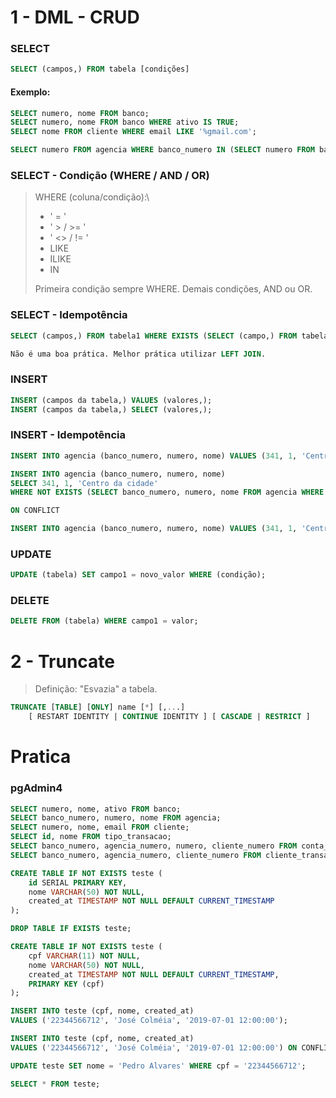 # 1 - DML - CRUD
### SELECT
````SQL
SELECT (campos,) FROM tabela [condições]
````
#### Exemplo:
````SQL
SELECT numero, nome FROM banco;
SELECT numero, nome FROM banco WHERE ativo IS TRUE;
SELECT nome FROM cliente WHERE email LIKE '%gmail.com';

SELECT numero FROM agencia WHERE banco_numero IN (SELECT numero FROM banco WHERE nome ILIKE '%Bradesco%');
````

### SELECT - Condição (WHERE / AND / OR)
> WHERE (coluna/condição):\
> - ' = ' 
> - ' > / >= ' 
> - ' <> / != '
> - LIKE
> - ILIKE
> - IN 
> 
> Primeira condição sempre WHERE. Demais condições, AND ou OR.

### SELECT - Idempotência
````SQL
SELECT (campos,) FROM tabela1 WHERE EXISTS (SELECT (campo,) FROM tabela2 WHERE campo1 = valor 1 [AND/OR campoN = valorN]);

Não é uma boa prática. Melhor prática utilizar LEFT JOIN.
````

### INSERT
````SQL
INSERT (campos da tabela,) VALUES (valores,);
INSERT (campos da tabela,) SELECT (valores,);
````

### INSERT - Idempotência
````SQL
INSERT INTO agencia (banco_numero, numero, nome) VALUES (341, 1, 'Centro da cidade');

INSERT INTO agencia (banco_numero, numero, nome) 
SELECT 341, 1, 'Centro da cidade'
WHERE NOT EXISTS (SELECT banco_numero, numero, nome FROM agencia WHERE banco_numero = 341 AND numero = 1 AND nome = 'Centro da cidade');

ON CONFLICT

INSERT INTO agencia (banco_numero, numero, nome) VALUES (341, 1, 'Centro da cidade') ON CONFLICT (banco_numero, numero) DO NOTHING;
````

### UPDATE
````SQL
UPDATE (tabela) SET campo1 = novo_valor WHERE (condição);
````
### DELETE
````SQL
DELETE FROM (tabela) WHERE campo1 = valor;
````

# 2 - Truncate
> Definição: "Esvazia" a tabela.

````SQL
TRUNCATE [TABLE] [ONLY] name [*] [,...]
    [ RESTART IDENTITY | CONTINUE IDENTITY ] [ CASCADE | RESTRICT ]
````

# Pratica 

### pgAdmin4

````SQL
SELECT numero, nome, ativo FROM banco;
SELECT banco_numero, numero, nome FROM agencia;
SELECT numero, nome, email FROM cliente;
SELECT id, nome FROM tipo_transacao;
SELECT banco_numero, agencia_numero, numero, cliente_numero FROM conta_corrente;
SELECT banco_numero, agencia_numero, cliente_numero FROM cliente_transacoes;

CREATE TABLE IF NOT EXISTS teste (
	id SERIAL PRIMARY KEY,
	nome VARCHAR(50) NOT NULL,
	created_at TIMESTAMP NOT NULL DEFAULT CURRENT_TIMESTAMP
);

DROP TABLE IF EXISTS teste;

CREATE TABLE IF NOT EXISTS teste (
	cpf VARCHAR(11) NOT NULL,
	nome VARCHAR(50) NOT NULL,
	created_at TIMESTAMP NOT NULL DEFAULT CURRENT_TIMESTAMP,
	PRIMARY KEY (cpf)
);

INSERT INTO teste (cpf, nome, created_at)
VALUES ('22344566712', 'José Colméia', '2019-07-01 12:00:00');

INSERT INTO teste (cpf, nome, created_at)
VALUES ('22344566712', 'José Colméia', '2019-07-01 12:00:00') ON CONFLICT (cpf) DO NOTHING;

UPDATE teste SET nome = 'Pedro Alvares' WHERE cpf = '22344566712';

SELECT * FROM teste;
````